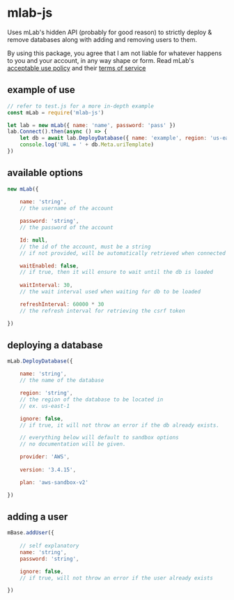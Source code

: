 # mlab-js

Uses mLab's hidden API (probably for good reason) to strictly deploy & remove databases along with adding and removing users to them.

By using this package, you agree that I am not liable for whatever happens to you and your account, in any way shape or form. Read mLab's [acceptable use policy](https://mlab.com/company/legal/aup/) and their [terms of service](https://mlab.com/company/legal/tos/)

## example of use
```js
// refer to test.js for a more in-depth example
const mLab = require('mlab-js')

let lab = new mLab({ name: 'name', password: 'pass' })
lab.Connect().then(async () => {
    let db = await lab.DeployDatabase({ name: 'example', region: 'us-east-1' })
    console.log('URL = ' + db.Meta.uriTemplate)
})
```

## available options
```js
new mLab({
    
    name: 'string',
    // the username of the account

    password: 'string',
    // the password of the account

    Id: null,
    // the id of the account, must be a string
    // if not provided, will be automatically retrieved when connected

    waitEnabled: false,
    // if true, then it will ensure to wait until the db is loaded
    
    waitInterval: 30,
    // the wait interval used when waiting for db to be loaded

    refreshInterval: 60000 * 30
    // the refresh interval for retrieving the csrf token

})
```

## deploying a database
```js
mLab.DeployDatabase({

    name: 'string',
    // the name of the database

    region: 'string',
    // the region of the database to be located in
    // ex. us-east-1

    ignore: false,
    // if true, it will not throw an error if the db already exists.

    // everything below will default to sandbox options
    // no documentation will be given.

    provider: 'AWS',
    
    version: '3.4.15',

    plan: 'aws-sandbox-v2'

})
```

## adding a user
```js
mBase.addUser({
    
    // self explanatory
    name: 'string',
    password: 'string',

    ignore: false,
    // if true, will not throw an error if the user already exists

})
```


